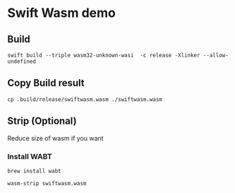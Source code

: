 # Swift Wasm demo

## Build

```
swift build --triple wasm32-unknown-wasi  -c release -Xlinker --allow-undefined
```

## Copy Build result

```
cp .build/release/swiftwasm.wasm ./swiftwasm.wasm
```

## Strip (Optional)

Reduce size of wasm if you want

### Install WABT

```
brew install wabt
```

```
wasm-strip swiftwasm.wasm
```